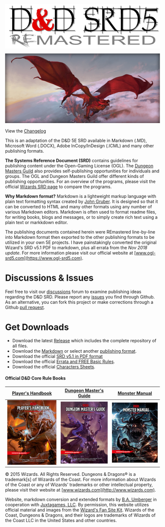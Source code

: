 ![REmastered Logo](RE&.logo.1000.286.144.png)

![Fan Site Kit Image](ToDKeyArt2.jpg)

View the [Changelog](https://github.com/Umbyology/OGL-SRD5/blob/master/changelog.md)

This is an adaptation of the D&D 5E SRD available in Markdown (.MD), Microsoft Word (.DOCX), Adobe InCopy/InDesign (.ICML) and many other publishing formats.

**The Systems Reference Document (SRD)** contains guidelines for publishing content under the Open-Gaming License (OGL). The [Dungeon Masters Guild](http://dungeonmastersguild.com/) also provides self-publishing opportunities for individuals and groups. The OGL and Dungeon Masters Guild offer different kinds of publishing opportunities. For an overview of the programs, please visit the official [Wizards SRD page](http://dnd.wizards.com/articles/features/systems-reference-document-srd) to compare the programs.

**Why Markdown format?** Markdown is a lightweight markup language with plain text formatting syntax created by [John Gruber](https://daringfireball.net). It is designed so that it can be converted to HTML and many other formats using any number of various Markdown editors. Markdown is often used to format readme files, for writing books, blogs and messages, or to simply create rich text using a plain text or markkdown editor. 

The publishing documents contained herein were REmastered line-by-line into Markdown format then exported to the other publishing formats to be utilized in your own 5E projects. I have painstakingly converted the original Wizard's SRD v5.1 PDF to markdown, plus all errata from the _Nov 2018 update_. For more information please visit our official website at [www.ogl-srd5.com](https://www.ogl-srd5.com).

# Discussions & Issues

Feel free to visit our [discussions](https://github.com/Umbyology/OGL-SRD5/discussions) forum to examine publishing ideas regarding the D&D SRD. Please report any [issues](https://github.com/Umbyology/OGL-SRD5/issues) you find through Github. As an alternative, you can fork this project or make corrections through a Github [pull request](https://github.com/Umbyology/OGL-SRD5/pulls).

# Get Downloads

* Download the latest [Release](https://github.com/Umbyology/OGL-SRD5/releases) which includes the complete repository of all files.
* Download the [Markdown](https://github.com/Umbyology/OGL-SRD5/archive/master.zip) or select another [publishing format](https://github.com/Umbyology/OGL-SRD5/tree/master/downloads).
* Download the official [SRD v5.1 in PDF format](http://media.wizards.com/2016/downloads/DND/SRD-OGL_V5.1.pdf)
* Download the official [Errata and FREE Basic Rules](http://dnd.wizards.com/articles/features/basicrules).
* Download the official [Characters Sheets](http://dnd.wizards.com/articles/features/character_sheets).

#### Official D&D Core Rule Books

| [Player's Handbook](https://amzn.to/2Lq2NE4)                                                                             | [Dungeon Master's Guide](https://amzn.to/3ol45ic)                                                                       | [Monster Manual](https://amzn.to/2JQ2t0U)                                                                        |
|-------------------------------------------------------------------------------------------------------------------------------------------|------------------------------------------------------------------------------------------------------------------------------------------|-----------------------------------------------------------------------------------------------------------------------------------|
| ![PHB](DnD_PHB.jpg)                                                                                                                       | ![DMG](DnD_DMG.jpg)                                                                                                                      | ![MM](DnD_MM.jpg)                                                                                                                 |

© 2015 Wizards. All Rights Reserved. Dungeons & Dragons® is a trademark[s] of Wizards of the Coast. For more information about Wizards of the Coast or any of Wizards' trademarks or other intellectual property, please visit their website at [www.wizards.com](http://www.wizards.com).

Website, markdown conversion and extended formats by [B.A. Umberger](http://www.umbyology.com) in cooperation with [Juxtagames, LLC](http://www.juxta.games). By permission, this website utilizes official material and images from the [Wizard's Fan Site Kit](http://dnd.wizards.com/articles/features/fan-site-kit). Wizards of the Coast, Dungeons & Dragons, and their logos are trademarks of Wizards of the Coast LLC in the United States and other countries.

